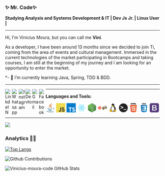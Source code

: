 ### ✨ Mr. Code✨

**Studying Analysis and Systems Development & IT | Dev Js Jr. | Linux User |**

<!--
**Vinicius-moura-code/Vinicius-moura-code** is a ✨ _special_ ✨ repository because its `README.md` (this file) appears on your GitHub profile.

Here are some ideas to get you started:

- 🔭 I’m currently working on ...
- 🌱 I’m currently learning ...
- 👯 I’m looking to collaborate on ...
- 🤔 I’m looking for help with ...
- 💬 Ask me about ...
- 📫 How to reach me: ...
- 😄 Pronouns: ...
- ⚡ Fun fact: ...

-->



------------

 Hi, I'm Vinicius Moura, but you can call me **Vini**. 
 

As a developer, I have been around 13 months since we decided to join Ti, coming from the area of events and cultural management. Immersed in the current technologies of the market participating in Bootcamps and taking courses, I am still at the beginning of my journey and I am looking for an opportunity to enter the market.

*- 🌱 I’m currently learning Java, Spring, TDD & BDD.




------------


<a target="_blank" href="https://www.linkedin.com/in/mr-vinicius/" />
  <img align="left" alt="LinkdeIN" width="22px" src="https://cdn.jsdelivr.net/npm/simple-icons@v3/icons/linkedin.svg" />
</a>
<a target="_blank" href="https://api.whatsapp.com/send?phone=5551993840560">
  <img align="left" alt="Whatsapp" width="22px" src="https://cdn.jsdelivr.net/npm/simple-icons@v3/icons/whatsapp.svg" />
</a>
<a target="_blank" href="https://www.instagram.com/__mr.vini/">
  <img align="left" alt="Instagram" width="22px" src="https://cdn.jsdelivr.net/npm/simple-icons@v3/icons/instagram.svg" />
</a>
<a target="_blank" href="https://www.imperium-code.com.br/">
  <img align="left" alt="Devto" width="22px" src="https://cdn.jsdelivr.net/npm/simple-icons@v3/icons/dev-dot-to.svg" />
</a>
<a target="_blank" href="mailto:viniciusrebelo487@gmail.com">
  <img align="left" alt="Gmail" width="22px" src="https://cdn.jsdelivr.net/npm/simple-icons@v3/icons/gmail.svg" />
</a>
<a target="_blank" href="https://www.facebook.com/Mr.Vini.Mr/">
  <img align="left" alt="Facebook" width="22px" src="https://cdn.jsdelivr.net/npm/simple-icons@v3/icons/facebook.svg" />
</a>


------------


**Languages and Tools:**  

<code><img height="30" src="https://raw.githubusercontent.com/github/explore/80688e429a7d4ef2fca1e82350fe8e3517d3494d/topics/java/java.png"></code>
<code><img height="30" src="https://raw.githubusercontent.com/github/explore/80688e429a7d4ef2fca1e82350fe8e3517d3494d/topics/javascript/javascript.png"></code>
<code><img height="30" src="https://raw.githubusercontent.com/github/explore/80688e429a7d4ef2fca1e82350fe8e3517d3494d/topics/typescript/typescript.png"></code>
<code><img height="30" src="https://raw.githubusercontent.com/github/explore/80688e429a7d4ef2fca1e82350fe8e3517d3494d/topics/react/react.png"></code>
<code><img height="30" src="https://raw.githubusercontent.com/github/explore/80688e429a7d4ef2fca1e82350fe8e3517d3494d/topics/nodejs/nodejs.png"></code>
<code><img height="30" src="https://raw.githubusercontent.com/github/explore/80688e429a7d4ef2fca1e82350fe8e3517d3494d/topics/git/git.png"></code>
<code><img height="30" src="https://raw.githubusercontent.com/github/explore/80688e429a7d4ef2fca1e82350fe8e3517d3494d/topics/linux/linux.png"></code>
<code><img height="30" src="https://raw.githubusercontent.com/github/explore/80688e429a7d4ef2fca1e82350fe8e3517d3494d/topics/terminal/terminal.png"></code>
<code><img height="30" src="https://raw.githubusercontent.com/github/explore/80688e429a7d4ef2fca1e82350fe8e3517d3494d/topics/html/html.png"></code>
<code><img height="30" src="https://raw.githubusercontent.com/github/explore/80688e429a7d4ef2fca1e82350fe8e3517d3494d/topics/css/css.png"></code>
<code><img height="30" src="https://raw.githubusercontent.com/github/explore/80688e429a7d4ef2fca1e82350fe8e3517d3494d/topics/bootstrap/bootstrap.png"></code>

-----------
![](http://estruyf-github.azurewebsites.net/api/VisitorHit?user=Vinicius-moura-code&repo=Vinicius-moura-code&countColorcountColor)

### Analytics 👨‍💻

[![Top Langs](https://github-readme-stats.vercel.app/api/top-langs/?username=Vinicius-moura-code&layout=compact&theme=radical)](https://github.com/Vinicius-moura-code/github-readme-stats)

![Github Contributions](https://github-readme-streak-stats.herokuapp.com/?user=Vinicius-moura-code&hide_border=true&theme=radical)

![Vinicius-moura-code GitHub Stats](https://github-readme-stats.vercel.app/api?username=Vinicius-moura-code&show_icons=true&theme=radical)
